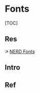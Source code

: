 # Fonts

[TOC]



## Res
↗ [NERD Fonts](../../../../../🗺%20CS_Overview/🕶️%20Awesome%20List/NERD%20Fonts.md)



## Intro


## Ref

